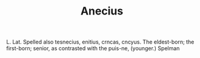 ---
title: Anecius
letter: A
permalink: "/definitions/bld-anecius.html"
body: L. Lat. Spelled also tesnecius, enitius, crncas, cncyus. The eldest-born; the
  first-born; senior, as contrasted with the puis-ne, (younger.) Spelman
published_at: '2018-07-07'
source: Black's Law Dictionary 2nd Ed (1910)
layout: post
---